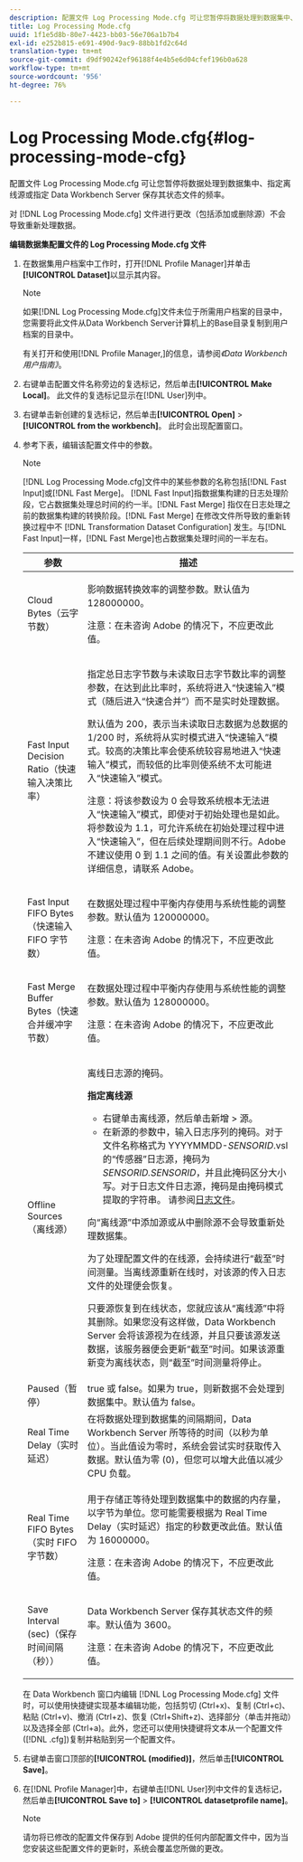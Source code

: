 ```yaml
---
description: 配置文件 Log Processing Mode.cfg 可让您暂停将数据处理到数据集中、指定离线源或指定 Data Workbench Server 保存其状态文件的频率。
title: Log Processing Mode.cfg
uuid: 1f1e5d8b-80e7-4423-bb03-56e706a1b7b4
exl-id: e252b815-e691-490d-9ac9-88bb1fd2c64d
translation-type: tm+mt
source-git-commit: d9df90242ef96188f4e4b5e6d04cfef196b0a628
workflow-type: tm+mt
source-wordcount: '956'
ht-degree: 76%

---
```


# Log Processing Mode.cfg{#log-processing-mode-cfg}

配置文件 Log Processing Mode.cfg 可让您暂停将数据处理到数据集中、指定离线源或指定 Data Workbench Server 保存其状态文件的频率。

对 [!DNL Log Processing Mode.cfg] 文件进行更改（包括添加或删除源）不会导致重新处理数据。

**编辑数据集配置文件的 Log Processing Mode.cfg 文件**

1. 在数据集用户档案中工作时，打开[!DNL Profile Manager]并单击&#x200B;**[!UICONTROL Dataset]**&#x200B;以显示其内容。

   >[!NOTE]
   >
   >如果[!DNL Log Processing Mode.cfg]文件未位于所需用户档案的目录中，您需要将此文件从Data Workbench Server计算机上的Base目录复制到用户档案的目录中。

   有关打开和使用[!DNL Profile Manager,]的信息，请参阅&#x200B;*《Data Workbench用户指南》*。

1. 右键单击配置文件名称旁边的复选标记，然后单击&#x200B;**[!UICONTROL Make Local]**。 此文件的复选标记显示在[!DNL User]列中。
1. 右键单击新创建的复选标记，然后单击&#x200B;**[!UICONTROL Open]** > **[!UICONTROL from the workbench]**。 此时会出现配置窗口。
1. 参考下表，编辑该配置文件中的参数。

   >[!NOTE]
   >
   >[!DNL Log Processing Mode.cfg]文件中的某些参数的名称包括[!DNL Fast Input]或[!DNL Fast Merge]。 [!DNL Fast Input]指数据集构建的日志处理阶段，它占数据集处理总时间的约一半。[!DNL Fast Merge] 指仅在日志处理之前的数据集构建的转换阶段。[!DNL Fast Merge] 在修改文件所导致的重新转换过程中不 [!DNL Transformation Dataset Configuration] 发生。与[!DNL Fast Input]一样，[!DNL Fast Merge]也占数据集处理时间的一半左右。

   <table id="table_1BF356E21C0E4119A277F40CEC5D7A21"> 
   <thead> 
   <tr> 
      <th colname="col1" class="entry"> 参数 </th> 
      <th colname="col2" class="entry"> 描述 </th> 
   </tr> 
   </thead>
   <tbody> 
   <tr> 
      <td colname="col1"> Cloud Bytes（云字节数） </td> 
      <td colname="col2"> <p>影响数据转换效率的调整参数。默认值为 128000000。 </p> <p> <p>注意：在未咨询 Adobe 的情况下，不应更改此值。 </p> </p> </td> 
   </tr> 
   <tr> 
      <td colname="col1"> Fast Input Decision Ratio（快速输入决策比率） </td> 
      <td colname="col2"> <p>指定总日志字节数与未读取日志字节数比率的调整参数，在达到此比率时，系统将进入“<span class="wintitle">快速输入</span>”模式（随后进入“<span class="wintitle">快速合并</span>”）而不是实时处理数据。 </p> <p> 默认值为 200，表示当未读取日志数据为总数据的 1/200 时，系统将从实时模式进入“<span class="wintitle">快速输入</span>”模式。较高的决策比率会使系统较容易地进入“<span class="wintitle">快速输入</span>”模式，而较低的比率则使系统不太可能进入“<span class="wintitle">快速输入</span>”模式。 </p> <p> <p>注意：将该参数设为 0 会导致系统根本无法进入“<span class="wintitle">快速输入</span>”模式，即使对于初始处理也是如此。将参数设为 1.1，可允许系统在初始处理过程中进入“<span class="wintitle">快速输入</span>”，但在后续处理期间则不行。Adobe 不建议使用 0 到 1.1 之间的值。有关设置此参数的详细信息，请联系 Adobe。 </p> </p> </td> 
   </tr> 
   <tr> 
      <td colname="col1"> Fast Input FIFO Bytes（快速输入 FIFO 字节数） </td> 
      <td colname="col2"> <p>在数据处理过程中平衡内存使用与系统性能的调整参数。默认值为 120000000。 </p> <p> <p>注意：在未咨询 Adobe 的情况下，不应更改此值。 </p> </p> </td> 
   </tr> 
   <tr> 
      <td colname="col1"> Fast Merge Buffer Bytes（快速合并缓冲字节数） </td> 
      <td colname="col2"> <p>在数据处理过程中平衡内存使用与系统性能的调整参数。默认值为 128000000。 </p> <p> <p>注意：在未咨询 Adobe 的情况下，不应更改此值。 </p> </p> </td> 
   </tr> 
   <tr> 
      <td colname="col1"> Offline Sources（离线源） </td> 
      <td colname="col2"> <p>离线日志源的掩码。 </p> <p> <b> 指定离线源</b> 
      <ul id="ul_569B90E9A85246F88906FA5444F8A93E"> 
       <li id="li_3EF182CEF4A44106B5267175EC62B9AB"> 右键单击<span class="uicontrol">离线源</span>，然后单击<span class="uicontrol">新增</span> &gt; <span class="uicontrol">源</span>。 </li> 
       <li id="li_E8FBA212F4784B1A830745A90BB3AF90"> 在新源的参数中，输入日志序列的掩码。对于文件名称格式为 YYYYMMDD-<i>SENSORID</i>.vsl 的“传感器”日志源，掩码为 <i>SENSORID.SENSORID</i>，并且此掩码区分大小写。对于日志文件日志源，掩码是由<span class="wintitle">掩码模式</span>提取的字符串。 请参阅<a href="../../../home/c-dataset-const-proc/c-log-proc-config-file/c-log-sources.md#concept-3d4fb817c057447d90f166b1183b461e">日志文件</a>。 </li> 
      </ul> </p> <p> 向“离线源”中添加源或从中删除源不会导致重新处理数据集。 </p> <p> 为了处理配置文件的在线源，会持续进行“截至”时间测量。当离线源重新在线时，对该源的传入日志文件的处理便会恢复。 </p> <p> 只要源恢复到在线状态，您就应该从“离线源”中将其删除。如果您没有这样做，Data Workbench Server 会将该源视为在线源，并且只要该源发送数据，该服务器便会更新“截至”时间。如果该源重新变为离线状态，则“截至”时间测量将停止。 </p> </td> 
   </tr> 
   <tr> 
      <td colname="col1"> Paused（暂停） </td> 
      <td colname="col2"> true 或 false。如果为 true，则新数据不会处理到数据集中。默认值为 false。 </td> 
   </tr> 
   <tr> 
      <td colname="col1"> Real Time Delay（实时延迟） </td> 
      <td colname="col2"> 在将数据处理到数据集的间隔期间，Data Workbench Server 所等待的时间（以秒为单位）。当此值设为零时，系统会尝试实时获取传入数据。默认值为零 (0)，但您可以增大此值以减少 CPU 负载。 </td> 
   </tr> 
   <tr> 
      <td colname="col1"> Real Time FIFO Bytes（实时 FIFO 字节数） </td> 
      <td colname="col2"> <p>用于存储正等待处理到数据集中的数据的内存量，以字节为单位。您可能需要根据为 Real Time Delay（实时延迟）指定的秒数更改此值。默认值为 16000000。 </p> <p> <p>注意：在未咨询 Adobe 的情况下，不应更改此值。 </p> </p> </td> 
   </tr> 
   <tr> 
      <td colname="col1"> Save Interval (sec)（保存时间间隔（秒）） </td> 
      <td colname="col2"> <p>Data Workbench Server 保存其状态文件的频率。默认值为 3600。 </p> <p> <p>注意：在未咨询 Adobe 的情况下，不应更改此值。 </p> </p> </td> 
   </tr> 
   </tbody> 
   </table>

   在 Data Workbench 窗口内编辑 [!DNL Log Processing Mode.cfg] 文件时，可以使用快捷键实现基本编辑功能，包括剪切 (Ctrl+x)、复制 (Ctrl+c)、粘贴 (Ctrl+v)、撤消 (Ctrl+z)、恢复 (Ctrl+Shift+z)、选择部分（单击并拖动）以及选择全部 (Ctrl+a)。此外，您还可以使用快捷键将文本从一个配置文件([!DNL .cfg])复制并粘贴到另一个配置文件。

1. 右键单击窗口顶部的&#x200B;**[!UICONTROL (modified)]**，然后单击&#x200B;**[!UICONTROL Save]**。
1. 在[!DNL Profile Manager]中，右键单击[!DNL User]列中文件的复选标记，然后单击&#x200B;**[!UICONTROL Save to]** > **[!UICONTROL datasetprofile name]**。

   >[!NOTE]
   >
   >请勿将已修改的配置文件保存到 Adobe 提供的任何内部配置文件中，因为当您安装这些配置文件的更新时，系统会覆盖您所做的更改。
